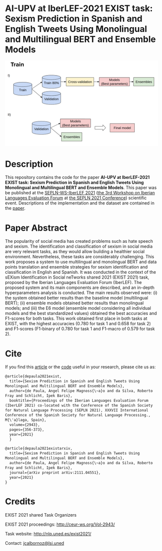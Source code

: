 # AI-UPV at IberLEF-2021 EXIST task: Sexism Prediction in Spanish and English Tweets Using Monolingual and Multilingual BERT and Ensemble Models

![ScreenShot](EXITS_image_train.png)

# Description
This repository contains the code for the paper **AI-UPV at IberLEF-2021 EXIST task: Sexism Prediction in Spanish and English Tweets Using Monolingual and Multilingual BERT and Ensemble Models**. This paper was be published at the [SEPLN-WS-IberLEF 2021](http://ceur-ws.org/Vol-2943/
) ([the 3rd Workshop on Iberian Languages Evaluation Forum](https://sites.google.com/view/iberlef2021) at [the SEPLN 2021 Conference](https://www.hitz.eus/sepln2021/)) scientific event. Descriptions of the implementation and the dataset are contained in the [paper](http://ceur-ws.org/Vol-2943/exist_paper2.pdf).

# Paper Abstract
The popularity of social media has created problems such as hate speech and sexism. The identification and classification of sexism in social media are very relevant tasks, as they would allow building a healthier social environment. Nevertheless, these tasks are considerably challenging. This work proposes a system to use multilingual and monolingual BERT and data points translation and ensemble strategies for sexism identification and classification in English and Spanish. It was conducted in the context of the sEXism Identification in Social neTworks shared 2021 (EXIST 2021) task, proposed by the Iberian Languages Evaluation Forum (IberLEF). The proposed system and its main components are described, and an in-depth hyperparameters analysis is conducted. The main results observed were: (i) the system obtained better results than the baseline model (multilingual BERT); (ii) ensemble models obtained better results than monolingual models; and (iii) the E6 model (ensemble model considering all individual models and the best standardized values) obtained the best accuracies and F1-scores for both tasks. This work obtained first place in both tasks at EXIST, with the highest accuracies (0.780 for task 1 and 0.658 for task 2) and F1-scores (F1-binary of 0.780 for task 1 and F1-macro of 0.579 for task 2).

# Cite
If you find this [article](http://ceur-ws.org/Vol-2943/exist_paper2.pdf) or the [code](https://github.com/AngelFelipeMP/BERT-tweets-sexims-classification) useful in your research, please cite us as:

```
@article{depaula2021exist,
  title={Sexism Prediction in Spanish and English Tweets Using Monolingual and Multilingual BERT and Ensemble Models},
  author={de Paula, Angel Felipe Magnoss{\~a}o and da Silva, Roberto Fray and Schlicht, Ipek Baris},
  booktitle={Proceedings of the Iberian Languages Evaluation Forum (IberLEF 2021) co-located with the Conference of the Spanish Society for Natural Language Processing (SEPLN 2021), XXXVII International Conference of the Spanish Society for Natural Language Processing., M{\'a}laga, Spain},
  volume={2943},
  pages={356-373},
  year={2021}
  }
```

```
@article{depaula2021existarxiv,
  title={Sexism Prediction in Spanish and English Tweets Using Monolingual and Multilingual BERT and Ensemble Models},
  author={de Paula, Angel Felipe Magnoss{\~a}o and da Silva, Roberto Fray and Schlicht, Ipek Baris},
  journal={arXiv preprint arXiv:2111.04551},
  year={2021}
}
```


# Credits
EXIST 2021 shared Task Organizers

EXIST 2021 proceedings: http://ceur-ws.org/Vol-2943/

Task website: http://nlp.uned.es/exist2021/

Contact: jcalbornoz@lsi.uned
